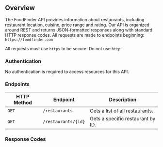 ## Overview

The FoodFinder API provides information about restaurants, including restaurant location, cuisine, price range and rating. Our API is organized around REST and returns JSON-formatted responses along with standard HTTP response codes. All requests are made to endpoints beginning:
`https://foodfinder.com`

All requests must use `https` to be secure. Do not use `http`.

### Authentication

No authentication is required to access resources for this API.

### Endpoints

| HTTP Method     | Endpoint                  |  Description                                    |
| -------------   |---------------------------|-------------------------------------------------|
| `GET`           | `/restaurants`            | Gets a list of all restaurants. |
| `GET`           | `/restaurants/{id}`       | Gets a specific restaurant by ID. |

### Response Codes
